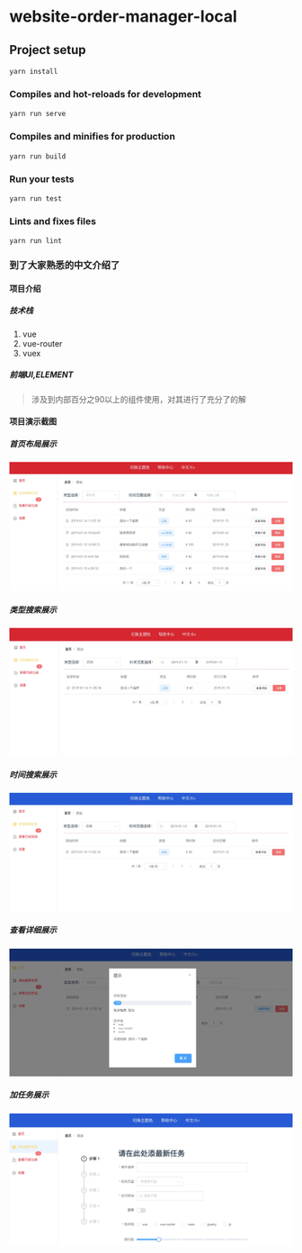 # website-order-manager-local

## Project setup
```
yarn install
```

### Compiles and hot-reloads for development
```
yarn run serve
```

### Compiles and minifies for production
```
yarn run build
```

### Run your tests
```
yarn run test
```

### Lints and fixes files
```
yarn run lint
```

### 到了大家熟悉的中文介绍了

#### 项目介绍 
##### 技术栈
1. vue
2. vue-router
3. vuex

##### 前端UI,ELEMENT
> 涉及到内部百分之90以上的组件使用，对其进行了充分了的解

#### 项目演示截图

##### 首页布局展示
![首页布局](https://github.com/BetaLeev/readme-project-gif/blob/master/website-order-manager-img/1.png)

##### 类型搜索展示
![类型搜索](https://github.com/BetaLeev/readme-project-gif/blob/master/website-order-manager-img/2.png)

##### 时间搜索展示
![时间搜索](https://github.com/BetaLeev/readme-project-gif/blob/master/website-order-manager-img/3.png)

##### 查看详细展示
![查看详细](https://github.com/BetaLeev/readme-project-gif/blob/master/website-order-manager-img/4.png)

##### 加任务展示
![添加任务](https://github.com/BetaLeev/readme-project-gif/blob/master/website-order-manager-img/5.png)

